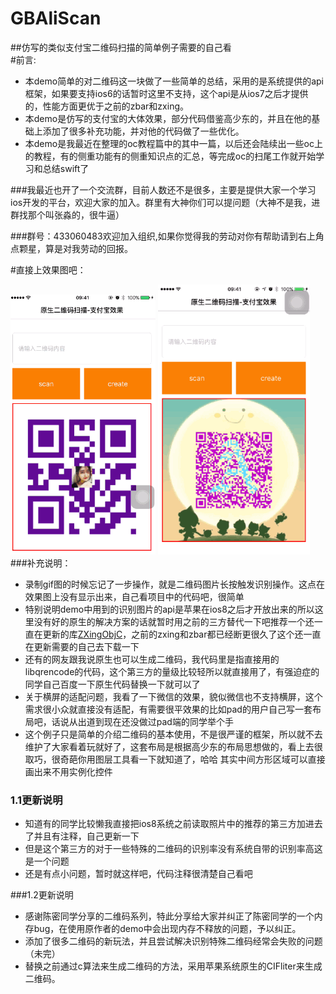 # GBAliScan
##仿写的类似支付宝二维码扫描的简单例子需要的自己看<br>
#前言:<br>
* 本demo简单的对二维码这一块做了一些简单的总结，采用的是系统提供的api框架，如果要支持ios6的话暂时这里不支持，这个api是从ios7之后才提供的，性能方面更优于之前的zbar和zxing。<br>
* 本demo是仿写的支付宝的大体效果，部分代码借鉴高少东的，并且在他的基础上添加了很多补充功能，并对他的代码做了一些优化。<br>
* 本demo是我最近在整理的oc教程篇中的其中一篇，以后还会陆续出一些oc上的教程，有的侧重功能有的侧重知识点的汇总，等完成oc的扫尾工作就开始学习和总结swift了<br>

###我最近也开了一个交流群，目前人数还不是很多，主要是提供大家一个学习ios开发的平台，欢迎大家的加入。群里有大神你们可以提问题（大神不是我，进群找那个叫张淼的，很牛逼）<br>

###群号：433060483欢迎加入组织,如果你觉得我的劳动对你有帮助请到右上角点颗星，算是对我劳动的回报。<br>


#直接上效果图吧：<br>

![](https://github.com/mokey1422/gifResourceOther/blob/master/GBAliScan.gif)
![](https://github.com/mokey1422/gifResourceOther/blob/master/2016-06-23%2022_43_35.gif)<br>
###补充说明：<br>
* 录制gif图的时候忘记了一步操作，就是二维码图片长按触发识别操作。这点在效果图上没有显示出来，自己看项目中的代码吧，很简单<br>
* 特别说明demo中用到的识别图片的api是苹果在ios8之后才开放出来的所以这里没有好的原生的解决方案的话就暂时用之前的三方替代一下吧推荐一个还一直在更新的库[ZXingObjC](https://github.com/TheLevelUp/ZXingObjC.git)，之前的zxing和zbar都已经断更很久了这个还一直在更新需要的自己去下载一下 <br>
* 还有的网友跟我说原生也可以生成二维码，我代码里是指直接用的libqrencode的代码，这个第三方的量级比较轻所以就直接用了，有强迫症的同学自己百度一下原生代码替换一下就可以了<br> 
* 关于横屏的适配问题，我看了一下微信的效果，貌似微信也不支持横屏，这个需求很小众就直接没有适配，有需要很平效果的比如pad的用户自己写一套布局吧，话说从出道到现在还没做过pad端的同学举个手<br>
* 这个例子只是简单的介绍二维码的基本使用，不是很严谨的框架，所以就不去维护了大家看着玩就好了，这套布局是根据高少东的布局思想做的，看上去很取巧，很奇葩你用图层工具看一下就知道了，哈哈 其实中间方形区域可以直接画出来不用实例化控件<br>

### 1.1更新说明<br>
* 知道有的同学比较懒我直接把ios8系统之前读取照片中的推荐的第三方加进去了并且有注释，自己更新一下<br>
* 但是这个第三方的对于一些特殊的二维码的识别率没有系统自带的识别率高这是一个问题<br>
* 还是有点小问题，暂时就这样吧，代码注释很清楚自己看吧<br>

###1.2更新说明<br>
* 感谢陈密同学分享的二维码系列，特此分享给大家并纠正了陈密同学的一个内存bug，在使用原作者的demo中会出现内存不释放的问题，予以纠正。<br>
* 添加了很多二维码的新玩法，并且尝试解决识别特殊二维码经常会失败的问题（未完）<br>
* 替换之前通过c算法来生成二维码的方法，采用苹果系统原生的CIFliter来生成二维码。

